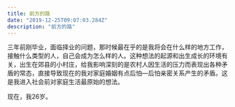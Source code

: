 ```yaml
---
title: 前方的路
date: "2019-12-25T09:07:03.284Z"
description: "前方的路"
---
```


三年前刚毕业，面临择业的问题，那时候最在乎的是我将会在什么样的地方工作，接触什么类型的人，自己会成为怎么样的人。这种想法的起源和出生成长的环境有关，出生在郊县的小村庄，给我影响深刻的是农村人因生活的压力而表现出各种矛盾的常态，直接导致现在的我对家庭婚姻有点后怕—后怕亲密关系产生的矛盾。这是我进入社会前对家庭生活最原始的想法。

现在，我26岁。
